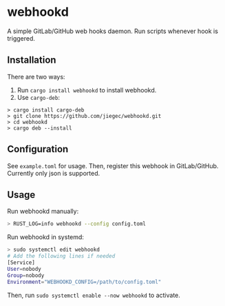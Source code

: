 # webhookd

A simple GitLab/GitHub web hooks daemon. Run scripts whenever hook is triggered.

## Installation

There are two ways:
1. Run `cargo install webhookd` to install webhookd.
2. Use `cargo-deb`:

```
> cargo install cargo-deb
> git clone https://github.com/jiegec/webhookd.git
> cd webhookd
> cargo deb --install
```

## Configuration

See `example.toml` for usage. Then, register this webhook in GitLab/GitHub. Currently only json is supported.

## Usage

Run webhookd manually:

```bash
> RUST_LOG=info webhookd --config config.toml
```

Run webhookd in systemd:

```bash
> sudo systemctl edit webhookd
# Add the following lines if needed
[Service]
User=nobody
Group=nobody
Environment="WEBHOOKD_CONFIG=/path/to/config.toml"
```

Then, run `sudo systemctl enable --now webhookd` to activate.